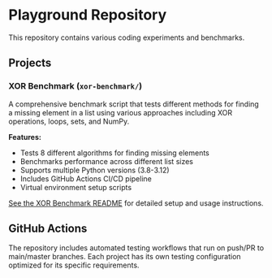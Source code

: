 # Playground Repository

This repository contains various coding experiments and benchmarks.

## Projects

### XOR Benchmark (`xor-benchmark/`)
A comprehensive benchmark script that tests different methods for finding a missing element in a list using various approaches including XOR operations, loops, sets, and NumPy.

**Features:**
- Tests 8 different algorithms for finding missing elements
- Benchmarks performance across different list sizes
- Supports multiple Python versions (3.8-3.12)
- Includes GitHub Actions CI/CD pipeline
- Virtual environment setup scripts

[See the XOR Benchmark README](xor-benchmark/README.md) for detailed setup and usage instructions.

## GitHub Actions
The repository includes automated testing workflows that run on push/PR to main/master branches. Each project has its own testing configuration optimized for its specific requirements.